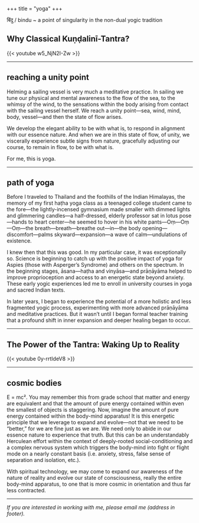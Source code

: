 +++
title = "yoga"
+++

बिंदु / bindu ~ a point of singularity in the non-dual yogic tradition

## Why Classical Kuṇḍalinī-Tantra?

{{< youtube w5_NjN2I-Zw >}}

* * *

## reaching a unity point

Helming a sailing vessel is very much a meditative practice. In sailing we tune our physical and mental awareness to the flow of the sea, to the whimsy of the wind, to the sensations within the body arising from contact with the sailing vessel herself. We reach a unity point&mdash;sea, wind, mind, body, vessel&mdash;and then the state of flow arises.    

We develop the elegant ability to be with what is, to respond in alignment with our essence nature. And when we are in this state of flow, of unity, we viscerally experience subtle signs from nature, gracefully adjusting our course, to remain in flow, to be with what is.

For me, this is yoga.

* * *

## path of yoga

Before I traveled to Thailand and the foothills of the Indian Himalayas, the memory of my first haṭha yoga class as a teenaged college student came to the fore&mdash;the lightly-incensed gymnasium made smaller with dimmed lights and glimmering candles&mdash;a half-dressed, elderly professor sat in lotus pose—hands to heart center&mdash;he seemed to hover in his white pants&mdash;Oṃ&mdash;Oṃ&mdash;Oṃ&mdash;the breath&mdash;breath&mdash;breathe out&mdash;in&mdash;the body opening&mdash;discomfort&mdash;palms skyward&mdash;expansion&mdash;a wave of calm&mdash;undulations of existence.

I knew then that this was good. In my particular case, it was exceptionally so. Science is beginning to catch up with the positive impact of yoga for Aspies (those with Asperger’s Syndrome) and others on the spectrum. In the beginning stages, āsana&mdash;haṭha and vinyāsa&mdash;and prāṇāyāma helped to improve proprioception and access to an energetic state beyond anxiety. These early yogic experiences led me to enroll in university courses in yoga and sacred Indian texts.

In later years, I began to experience the potential of a more holistic and less fragmented yogic process, experimenting with more advanced prāṇāyāma and meditative practices. But it wasn’t until I began formal teacher training that a profound shift in inner expansion and deeper healing began to occur.

* * *

## The Power of the Tantra: Waking Up to Reality

{{< youtube 0y-rrtIdeV8 >}}

* * *

## cosmic bodies

E = mc². You may remember this from grade school that matter and energy are equivalent and that the amount of pure energy contained within even the smallest of objects is staggering. Now, imagine the amount of pure energy contained within the body-mind apparatus! It is this energetic principle that we leverage to expand and evolve&mdash;not that we need to be “better,” for we are fine just as we are. We need only to abide in our essence nature to experience that truth. But this can be an understandably Herculean effort within the context of deeply-rooted social-conditioning and a complex nervous system which triggers the body-mind into fight or flight mode on a nearly constant basis (i.e. anxiety, stress, false sense of separation and isolation, etc.).

With spiritual technology, we may come to expand our awareness of the nature of reality and evolve our state of consciousness, really the entire body-mind apparatus, to one that is more cosmic in orientation and thus far less contracted.

* * *

*If you are interested in working with me, please email me (address in footer).*
